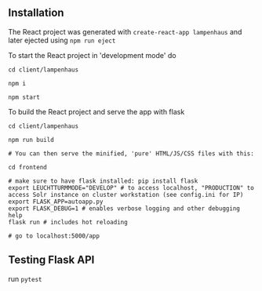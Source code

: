 ## Installation

The React project was generated with `create-react-app lampenhaus` and later ejected using `npm run eject`

To start the React project in 'development mode' do
```
cd client/lampenhaus

npm i

npm start
```

To build the React project and serve the app with flask
```
cd client/lampenhaus

npm run build

# You can then serve the minified, 'pure' HTML/JS/CSS files with this:

cd frontend

# make sure to have flask installed: pip install flask
export LEUCHTTURMMODE="DEVELOP" # to access localhost, "PRODUCTION" to access Solr instance on cluster workstation (see config.ini for IP)
export FLASK_APP=autoapp.py
export FLASK_DEBUG=1 # enables verbose logging and other debugging help
flask run # includes hot reloading

# go to localhost:5000/app

```

## Testing Flask API
run `pytest`